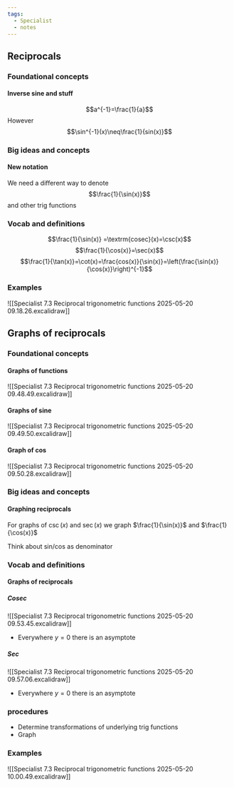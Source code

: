 ```yaml
---
tags:
  - Specialist
  - notes
---
```

## Reciprocals
### Foundational concepts
#### Inverse sine and stuff
$$a^{-1}=\frac{1}{a}$$
However 
$$\sin^{-1}(x)\neq\frac{1}{sin(x)}$$

### Big ideas and concepts
#### New notation
We need a different way to denote
$$\frac{1}{\sin(x)}$$
and other trig functions

### Vocab and definitions
$$\frac{1}{\sin(x)} =\textrm{cosec}(x)=\csc(x)$$
$$\frac{1}{\cos(x)}=\sec(x)$$
$$\frac{1}{\tan(x)}=\cot(x)=\frac{cos(x)}{\sin(x)}=\left(\frac{\sin(x)}{\cos(x)}\right)^{-1}$$
### Examples
![[Specialist 7.3 Reciprocal trigonometric functions 2025-05-20 09.18.26.excalidraw]]
## Graphs of reciprocals
### Foundational concepts
#### Graphs of functions
![[Specialist 7.3 Reciprocal trigonometric functions 2025-05-20 09.48.49.excalidraw]]

#### Graphs of sine
![[Specialist 7.3 Reciprocal trigonometric functions 2025-05-20 09.49.50.excalidraw]]

#### Graph of cos
![[Specialist 7.3 Reciprocal trigonometric functions 2025-05-20 09.50.28.excalidraw]]


### Big ideas and concepts
#### Graphing reciprocals
For graphs of $\csc(x)$ and $\sec(x)$ we graph $\frac{1}{\sin(x)}$ and $\frac{1}{\cos(x)}$

Think about sin/cos as denominator 
### Vocab and definitions
#### Graphs of reciprocals

##### Cosec
![[Specialist 7.3 Reciprocal trigonometric functions 2025-05-20 09.53.45.excalidraw]]
- Everywhere $y=0$ there is an asymptote

##### Sec
![[Specialist 7.3 Reciprocal trigonometric functions 2025-05-20 09.57.06.excalidraw]]
- Everywhere $y=0$ there is an asymptote

### procedures
- Determine transformations of underlying trig functions
- Graph
### Examples
![[Specialist 7.3 Reciprocal trigonometric functions 2025-05-20 10.00.49.excalidraw]]
